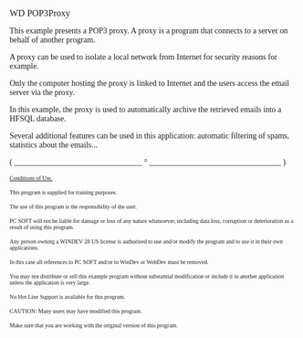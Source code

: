   
<span style="font-family:Arial sans-serif;font-size:16px;">WD POP3Proxy</span>

  
<span style="font-family:Arial sans-serif;font-size:14px;">This example presents a POP3 proxy. A proxy is a program that connects to a server on behalf of another program.</span>

<span style="font-family:Arial sans-serif;font-size:14px;">A proxy can be used to isolate a local network from Internet for security reasons for example.</span>

<span style="font-family:Arial sans-serif;font-size:14px;">Only the computer hosting the proxy is linked to Internet and the users access the email server via the proxy.</span>

<span style="font-family:Arial sans-serif;font-size:14px;">In this example, the proxy is used to automatically archive the retrieved emails into a HFSQL database.</span>

<span style="font-family:Arial sans-serif;font-size:14px;">Several additional features can be used in this application: automatic filtering of spams, statistics about the emails...</span>

  
  
<span style="font-family:Arial sans-serif;font-size:14px;">( \_\_\_\_\_\_\_\_\_\_\_\_\_\_\_\_\_\_\_\_\_\_\_\_\_\_\_\_\_\_\_\_ ° \_\_\_\_\_\_\_\_\_\_\_\_\_\_\_\_\_\_\_\_\_\_\_\_\_\_\_\_\_\_\_\_\_ )</span>

  
<span style="text-decoration:underline;font-family:Arial sans-serif;font-size:10px;">Conditions of Use.</span>

<span style="font-family:Arial sans-serif;font-size:10px;">This program is supplied for training purposes.</span>

<span style="font-family:Arial sans-serif;font-size:10px;">The use of this program is the responsibility of the user. </span>

<span style="font-family:Arial sans-serif;font-size:10px;">PC SOFT will not be liable for damage or loss of any nature whatsoever, including data loss, corruption or deterioration as a result of using this program.</span>

<span style="font-family:Arial sans-serif;font-size:10px;">Any person owning a WINDEV 28 US license is authorized to use and/or modify the program and to use it in their own applications. </span>

<span style="font-family:Arial sans-serif;font-size:10px;">In this case all references to PC SOFT and/or to WinDev or WebDev must be removed.</span>

<span style="font-family:Arial sans-serif;font-size:10px;">You may not distribute or sell this example program without substantial modification or include it in another application unless the application is very large.</span>

  
<span style="font-family:Arial sans-serif;font-size:10px;">No Hot Line Support is available for this program.</span>

  
<span style="font-family:Arial sans-serif;font-size:10px;">CAUTION: Many users may have modified this program. </span>

<span style="font-family:Arial sans-serif;font-size:10px;">Make sure that you are working with the original version of this program.</span>

  
  
  
  